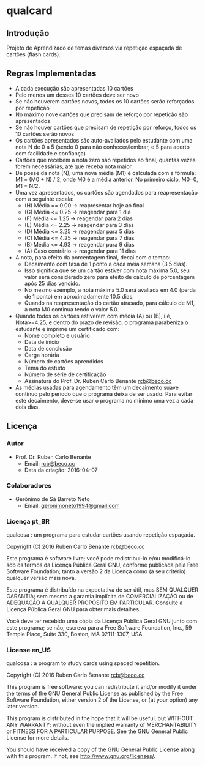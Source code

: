 # qualcard #

## Introdução ##

Projeto de Aprendizado de temas diversos via repetição espaçada de cartões (flash cards).

## Regras Implementadas ##

* A cada execução são apresentadas 10 cartões
* Pelo menos um desses 10 cartões deve ser novo
* Se não houverem cartões novos, todos os 10 cartões serão reforçados por repetição
* No máximo nove cartões que precisam de reforço por repetição são apresentados
* Se não houver cartões que precisam de repetição por reforço, todos os 10 cartões serão novos
* Os cartões apresentados são auto-avaliados pelo estudante com uma nota N de 0 a 5 (sendo 0 para não conhecer/lembrar, e 5 para acerto com facilidade e confiança)
* Cartões que recebem a nota zero são repetidos ao final, quantas vezes forem necessárias, até que receba nota maior.
* De posse da nota (N), uma nova média (M1) é calculada com a fórmula: M1 = (M0 + N) / 2, onde M0 é a média anterior. No primeiro ciclo, M0=0, M1 = N/2.
* Uma vez apresentados, os cartões são agendados para reapresentação com a seguinte escala:
    - (H) Média == 0.00   -> reapresentar hoje ao final
    - (G) Média <= 0.25   -> reagendar para  1 dia
    - (F) Média <= 1.25   -> reagendar para  2 dias
    - (E) Média <= 2.25   -> reagendar para  3 dias
    - (D) Média <= 3.25   -> reagendar para  5 dias
    - (C) Média <= 4.25   -> reagendar para  7 dias
    - (B) Média <= 4.93   -> reagendar para  9 dias
    - (A) Caso contrário  -> reagendar para 11 dias
* A nota, para efeito da porcentagem final, decai com o tempo:
    - Decaimento com taxa de 1 ponto a cada meia semana (3.5 dias).
    - Isso significa que se um cartão estiver com nota máxima 5.0, seu valor será considerado zero para efeito de cálculo de porcentagem após 25 dias vencido.
    - No mesmo exemplo, a nota máxima 5.0 será avaliada em 4.0 (perda de 1 ponto) em aproximadamente 10.5 dias.
    - Quando na reapresentação do cartão atrasado, para cálculo de M1, a nota M0 continua tendo o valor 5.0.
* Quando todos os cartões estiverem com média (A) ou (B), i.é, Nota>=4.25, e dentro do prazo de revisão, o programa parabeniza o estudante e imprime um certificado com:
    - Nome completo e usuário
    - Data de início
    - Data de conclusão
    - Carga horária
    - Número de cartões aprendidos
    - Tema do estudo
    - Número de série de certificação
    - Assinatura do Prof. Dr. Ruben Carlo Benante <rcb@beco.cc>
* As médias usadas para agendamento têm um decaimento suave contínuo pelo período que o programa deixa de ser usado. Para evitar este decaimento, deve-se usar o programa no mínimo uma vez a cada dois dias.

## Licença ##

### Autor ###

* Prof. Dr. Ruben Carlo Benante
    - Email: <rcb@beco.cc>
    - Data da criação: 2016-04-07

### Colaboradores ###

* Gerônimo de Sá Barreto Neto
    - Email: <geronimoneto1994@gmail.com>

### Licença pt\_BR ###

qualcosa : um programa para estudar cartões usando repetição espaçada.

Copyright (C) 2016 Ruben Carlo Benante <rcb@beco.cc>

Este programa é software livre; você pode redistribuí-lo e/ou
modificá-lo sob os termos da Licença Pública Geral GNU, conforme
publicada pela Free Software Foundation; tanto a versão 2 da
Licença como (a seu critério) qualquer versão mais nova.

Este programa é distribuído na expectativa de ser útil, mas SEM
QUALQUER GARANTIA; sem mesmo a garantia implícita de
COMERCIALIZAÇÃO ou de ADEQUAÇÃO A QUALQUER PROPÓSITO EM
PARTICULAR. Consulte a Licença Pública Geral GNU para obter mais
detalhes.

Você deve ter recebido uma cópia da Licença Pública Geral GNU
junto com este programa; se não, escreva para a Free Software
Foundation, Inc., 59 Temple Place, Suite 330, Boston, MA
02111-1307, USA.

### License en\_US ###

qualcosa : a program to study cards using spaced repetition.

Copyright (C) 2016 Ruben Carlo Benante <rcb@beco.cc>

This program is free software: you can redistribute it and/or modify
it under the terms of the GNU General Public License as published by
the Free Software Foundation, either version 2 of the License, or
(at your option) any later version.

This program is distributed in the hope that it will be useful,
but WITHOUT ANY WARRANTY; without even the implied warranty of
MERCHANTABILITY or FITNESS FOR A PARTICULAR PURPOSE.  See the
GNU General Public License for more details.

You should have received a copy of the GNU General Public License
along with this program.  If not, see <http://www.gnu.org/licenses/>.


